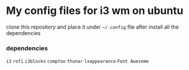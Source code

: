 # My config files for i3 wm on ubuntu 

clone this repository and place it under `~/.config` file after install all the dependencies

### dependencies 

`i3` `rofi` `i3blocks` `compton` `thunar` `lxappearance` `Font Awesome` 
